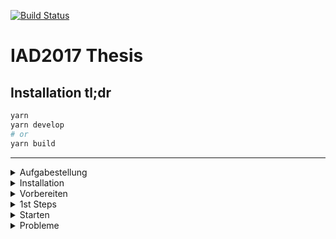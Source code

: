 [![Build Status](https://travis-ci.org/logrinto/IAD2017.thesis.svg?branch=master)](https://travis-ci.org/logrinto/IAD2017.thesis)

# IAD2017 Thesis

## Installation tl;dr

```sh
yarn
yarn develop
# or
yarn build
```

---

<details>
<summary>Aufgabestellung</summary>

* [Aufgabestellung](https://signalwerk.github.io/IAD.LAB.DOC/thesis/)
* Entwicklung in eigenem Branch & fortwährend push (= Backup)
* push to `master` von Zeit zu Zeit (Empfehlung)
* Abgabe digital auf [Repository](https://github.com/logrinto/IAD2017.thesis)

</details>

<details>
<summary>Installation</summary>

* [Node installieren (Version **10** – 12)](https://nodejs.org/en/)
  * Kennt ihr [nvm](https://github.com/nvm-sh/nvm#installation-and-update)?
* [yarn installieren](https://yarnpkg.com/lang/en/docs/install/#mac-stable)
  * Kennt ihr [brew](https://brew.sh/)? `brew install yarn`
  * sonst: `curl -o- -L https://yarnpkg.com/install.sh | bash`

</details>

<details>
<summary>Vorbereiten</summary>

* [Repository klonen](https://github.com/logrinto/IAD2017.thesis)
* Bitte Submodule initialisieren (Terminal `git submodule update --init`)
* Branch erstellen (`{{vorname}}`)
* Beispiel von `sites/example/src/pages/-example/` kopieren
  * Zielpfad: `sites/example/src/pages/IAD2017--{{vorname}}/`

</details>

<details>
<summary>1st Steps</summary>

* edit `.../IAD2017--{{vorname}}/index.md`
* `path: "/posts/2020/example/"` ändern in
  * `path: "/posts/2020/{{vorname}}/"`
* später könnt ihr `{{vorname}}` durch einen sinnvollen [slug](https://prettylinks.com/2018/03/url-slugs/) ersetzen

</details>

<details>
<summary>Starten</summary>

* im Verzeichnis: `yarn` ausführen (für installation) nicht `npm install`!!
* im Verzeichnis: `npm run start` ausführen
* öffne [http://localhost:8000/](http://localhost:8000/)
* öffne [http://localhost:8000/posts/2020/{{vorname}}/](http://localhost:8000/posts/2020/{{vorname}}/)

</details>

<details>
<summary>Probleme</summary>

* URL wurde angepasst aber wird nicht angezeigt → erneut `npm run start`
* Bilder aktualisieren nicht → `/sites/example/.cache` löschen & `npm run start`

</details>
